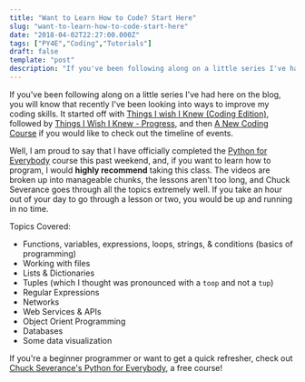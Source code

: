 ```yaml
---
title: "Want to Learn How to Code? Start Here"
slug: "want-to-learn-how-to-code-start-here"
date: "2018-04-02T22:27:00.000Z"
tags: ["PY4E","Coding","Tutorials"]
draft: false
template: "post"
description: "If you've been following along on a little series I've had here on the blog, you will know that recently I've been looking into ways to improve my coding skills. It started off with [Things I wish I..."
---
```


If you've been following along on a little series I've had here on the blog, you will know that recently I've been looking into ways to improve my coding skills. It started off with [Things I wish I Knew (Coding Edition)](/2018/03/21/things-i-wish-i-knew), followed by [Things I Wish I Knew - Progress](/2018/03/22/coding-course-updates), and then [A New Coding Course](/2018/03/23/py4e) if you would like to check out the timeline of events.

Well, I am proud to say that I have officially completed the [Python for Everybody](https://www.py4e.com/) course this past weekend, and, if you want to learn how to program, I would **highly recommend** taking this class. The videos are broken up into manageable chunks, the lessons aren't too long, and Chuck Severance goes through all the topics extremely well. If you take an hour out of your day to go through a lesson or two, you would be up and running in no time.

Topics Covered:

- Functions, variables, expressions, loops, strings, & conditions (basics of programming)
- Working with files
- Lists & Dictionaries
- Tuples (which I thought was pronounced with a `toop` and not a `tup`)
- Regular Expressions
- Networks
- Web Services & APIs
- Object Orient Programming
- Databases
- Some data visualization

If you're a beginner programmer or want to get a quick refresher, check out [Chuck Severance's Python for Everybody](https://www.py4e.com/), a free course!
